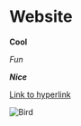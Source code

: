 # Website

**Cool**

*Fun*

***Nice***

[Link to hyperlink](https://en.wikipedia.org/wiki/Hyperlink)

![Bird](https://upload.wikimedia.org/wikipedia/commons/7/72/Alcedo_azurea_-_Julatten.jpg)